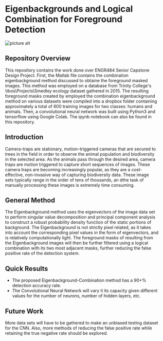 # Eigenbackgrounds and Logical Combination for Foreground Detection

![picture alt](https://specials-images.forbesimg.com/imageserve/559ebf67e4b05c2c3431c7a4/300x300.jpg?fit=scale&background=000000)

## Repository Overview 
This repository contains the work done over ENGR484 Senior Capstone Design Project. 
First, the Matlab file contains the combination eigenbackground method discussed to obtaine the foreground masked images.
This method was employed on a database from Trinity College's \\tbos\Projects\Smedley ecology dataset gathered in 2015.
The resulting foreground masks created by employed the combination eigenbackground method on various datasets were compiled
into a dropbox folder containing approximately a total of 600 training images for two classes: humans and animals.
Then, a convolutional neural network was built using Python3 and tensorflow using Google Colab. The ipynb notebook can also be
found in this repository.

## Introduction
Camera-traps are stationary, motion-triggered cameras that are secured to trees in the field in order to observe the animal population and biodiversity in the selected area. As the animals pass through the desired area, camera traps are motion triggered to capture short sequences of images. These camera traps are becoming increasingly popular, as they are a cost-effective, non-invasive way of capturing biodiversity data. These image sets typically range in the order of tens of thousands, an dthe task of manually processing these images is extremely time consuming. 

## General Method
The Eigenbackground method uses the eigenvectors of the image data set to perform singular value decomposition and principal component analysis to construct a robust probability density function of the static portions of background. The Eigenbackground is not strictly pixel related, as it takes into account the corresponding pixel values in the form of eigenvectors, and is relatively computationally light. The foreground masks of resulting from the Eigenbackground images will then be further filtered using a logical combination with its two most adjacent masks, further reducing the false positive rate of the detection system. 

## Quick Results
* The proposed Eigenbackground-Combination method has a 90+% detection accuracy rate. 
* The Convolutional Neural Network will vary it its capacity given different values for the number of neurons, number of hidden layers, etc.

## Future Work
More data sets will have to be gathered to make an unbiased testing dataset for the CNN. Also, more methods of reducing the false positive rate while retaining the true negative rate should be explored. 
